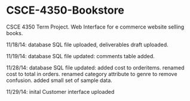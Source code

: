 CSCE-4350-Bookstore
===================

CSCE 4350 Term Project. Web Interface for e commerce website selling books.

11/18/14: database SQL file uploaded, deliverables draft uploaded.

11/19/14: database SQL file updated: comments table added.

11/28/14: database SQL file updated: added cost to orderitems. renamed cost to total in orders.
									 renamed category attribute to genre to remove confusion.
									 added small set of sample data.
									 
11/29/14: inital Customer interface uploaded